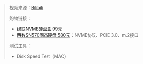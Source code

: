 > 视频来源：[Bilibili](https://www.bilibili.com/video/BV1VR4y1x7Xn?spm_id_from=333.851.dynamic.content.click)
>
> 购物链接：
>
> - [绿联NVME硬盘盒 99元 ](https://item.jd.com/100015801178.html#crumb-wrap)
> - [西数SN570固态硬盘 580元](https://item.jd.com/100015242151.html)：NVME协议、PCIE 3.0、m.2接口
>
> 测试工具：
>
> - Disk Speed Test（MAC）